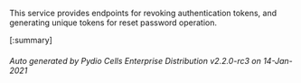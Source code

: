 






This service provides endpoints for revoking authentication tokens, and generating unique tokens for reset password operation.

[:summary]

###### Auto generated by Pydio Cells Enterprise Distribution v2.2.0-rc3 on 14-Jan-2021

